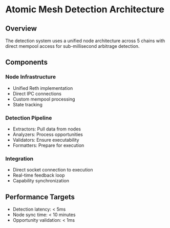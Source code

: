 # Atomic Mesh Detection Architecture

## Overview

The detection system uses a unified node architecture across 5 chains with direct mempool access for sub-millisecond arbitrage detection.

## Components

### Node Infrastructure
- Unified Reth implementation
- Direct IPC connections
- Custom mempool processing
- State tracking

### Detection Pipeline
- Extractors: Pull data from nodes
- Analyzers: Process opportunities
- Validators: Ensure executability
- Formatters: Prepare for execution

### Integration
- Direct socket connection to execution
- Real-time feedback loop
- Capability synchronization

## Performance Targets
- Detection latency: < 5ms
- Node sync time: < 10 minutes
- Opportunity validation: < 1ms
